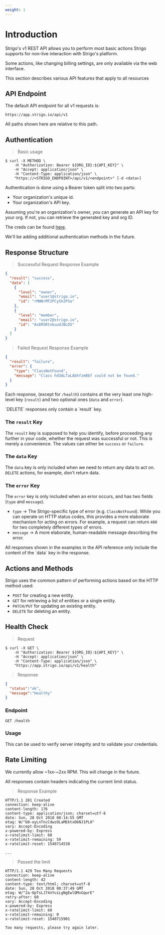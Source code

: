 ```yaml
---
weight: 1
---
```


# Introduction

Strigo's v1 REST API allows you to perform most basic actions Strigo supports for non-live interaction with Strigo's platform.

Some actions, like changing billing settings, are only available via the web interface.


<aside class="notice">
This section describes various API features that apply to all resources
</aside>

## API Endpoint

The default API endpoint for all v1 requests is:

`https://app.strigo.io/api/v1`

All paths shown here are relative to this path.


## Authentication

> Basic usage

```shell
$ curl -X METHOD \
    -H "Authorization: Bearer ${ORG_ID}:${API_KEY}" \
    -H "Accept: application/json" \
    -H "Content-Type: application/json" \
    "https://<STRIGO_ENDPOINT>/api/v1/<endpoint>" [-d <data>]
```

Authentication is done using a Bearer token split into two parts:

* Your organization's unique id.
* Your organization's API key.

Assuming you're an organization's owner, you can generate an API key for your org.
If not, you can retrieve the generated key and org ID.

The creds can be found [here](https://app.strigo.io/settings#account).

We'll be adding additional authentication methods in the future.


## Response Structure

> Successful Request Response Example

```json
{
  "result": "success",
  "data": [
    {
      "level": "owner",
      "email": "user1@strigo.io",
      "id": "rMWNrMT2PCySh2PSo"
    },
    {
      "level": "member",
      "email": "user2@strigo.io",
      "id": "AsEM3RtnbuudJBLD5"
    }
  ]
}
```

> Failed Request Response Example

```json
{
  "result": "failure",
  "error": {
    "type": "ClassNotFound",
    "message": "Class hd3ALTaLAbhfzmBbf could not be found."
  }
}
```

Each response, (except for `/health`) contains at the very least one high-level key (`result`) and two optional ones (`data` and `error`).

<aside class="notice">
`DELETE` responses only contain a `result` key.
</aside>

### The `result` Key

The `result` key is supposed to help you identify, before proceeding any further in your code, whether the request was successful or not. This is merely a convenience. The values can either be `success` or `failure`.

### The `data` Key

The `data` key is only included when we need to return any data to act on. `DELETE` actions, for example,
don't return data.

### The `error` Key

The `error` key is only included when an error occurs, and has two fields (`type` and `message`).

* `type` -> The Strigo-specific type of error (e.g. `ClassNotFound`). While you can operate on HTTP status codes, this provides a more elaborate mechanism for acting on errors. For example, a request can return `400` for two completely different types of errors.
* `message` -> A more elaborate, human-readable message describing the error.

<aside class="notice">
All responses shown in the examples in the API reference only include the content of the `data` key in the response.
</aside>

## Actions and Methods

Strigo uses the common pattern of performing actions based on the HTTP method used:

* `POST` for creating a new entity.
* `GET` for retrieving a list of entities or a single entity.
* `PATCH/PUT` for updating an existing entity.
* `DELETE` for deleting an entity.



## Health Check

> Request

```shell
$ curl -X GET \
    -H "Authorization: Bearer ${ORG_ID}:${API_KEY}" \
    -H "Accept: application/json" \
    -H "Content-Type: application/json" \
    "https://app.strigo.io/api/v1/health"
```

> Response

```json
{
  "status":"ok",
  "message":"Healthy"
}
```

### Endpoint

`GET /health`

### Usage

This can be used to verify server integrity and to validate your credentials.


## Rate Limiting

We currently allow ~1xx-~2xx RPM. This will change in the future.

All responses contain headers indicating the current limit status.


> Response Example

```shell
HTTP/1.1 201 Created
connection: keep-alive
content-length: 176
content-type: application/json; charset=utf-8
date: Sun, 28 Oct 2018 08:14:55 GMT
etag: W/"b0-oyLnTncCdwzOLaMEktxD6NJ1PL0"
vary: Accept-Encoding
x-powered-by: Express
x-ratelimit-limit: 60
x-ratelimit-remaining: 59
x-ratelimit-reset: 1540714538

...
```

> Passed the limit

```shell
HTTP/1.1 429 Too Many Requests
connection: keep-alive
content-length: 42
content-type: text/html; charset=utf-8
date: Sun, 28 Oct 2018 08:37:49 GMT
etag: W/"2a-UpTsLJ74nYuiLgNgEwlQMxGqwrE"
retry-after: 60
vary: Accept-Encoding
x-powered-by: Express
x-ratelimit-limit: 60
x-ratelimit-remaining: 0
x-ratelimit-reset: 1540715901

Too many requests, please try again later.
```
